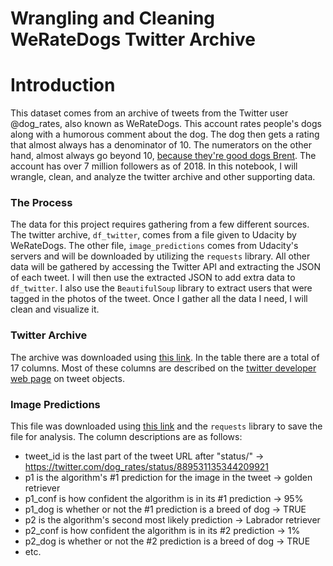 Wrangling and Cleaning WeRateDogs Twitter Archive
=================================================

# Introduction

This dataset comes from an archive of tweets from the Twitter user @dog_rates, also known as WeRateDogs. This account rates people's dogs along with a humorous comment about the dog. The dog then gets a rating that almost always has a denominator of 10. The numerators on the other hand, almost always go beyond 10, [because they're good dogs Brent](https://knowyourmeme.com/memes/theyre-good-dogs-brent). The account has over 7 million followers as of 2018. In this notebook, I will wrangle, clean, and analyze the twitter archive and other supporting data.

### The Process

The data for this project requires gathering from a few different sources. The twitter archive, `df_twitter`, comes from a file given to Udacity by WeRateDogs. The other file, `image_predictions` comes from Udacity's servers and will be downloaded by utilizing the `requests` library. All other data will be gathered by accessing the Twitter API and extracting the JSON of each tweet. I will then use the extracted JSON to add extra data to `df_twitter`. I also use the `BeautifulSoup` library to extract users that were tagged in the photos of the tweet. Once I gather all the data I need, I will clean and visualize it.

### Twitter Archive

The archive was downloaded using [this link](https://d17h27t6h515a5.cloudfront.net/topher/2017/August/59a4e958_twitter-archive-enhanced/twitter-archive-enhanced.csv). In the table there are a total of 17 columns. Most of these columns are described on the [twitter developer web page](https://developer.twitter.com/en/docs/tweets/data-dictionary/overview/tweet-object.html) on tweet objects. 

### Image Predictions

This file was downloaded using [this link](https://d17h27t6h515a5.cloudfront.net/topher/2017/August/599fd2ad_image-predictions/image-predictions.tsv) and the `requests` library to save the file for analysis. The column descriptions are as follows:

* tweet_id is the last part of the tweet URL after "status/" → https://twitter.com/dog_rates/status/889531135344209921
* p1 is the algorithm's #1 prediction for the image in the tweet → golden retriever
* p1_conf is how confident the algorithm is in its #1 prediction → 95%
* p1_dog is whether or not the #1 prediction is a breed of dog → TRUE
* p2 is the algorithm's second most likely prediction → Labrador retriever
* p2_conf is how confident the algorithm is in its #2 prediction → 1%
* p2_dog is whether or not the #2 prediction is a breed of dog → TRUE
* etc.